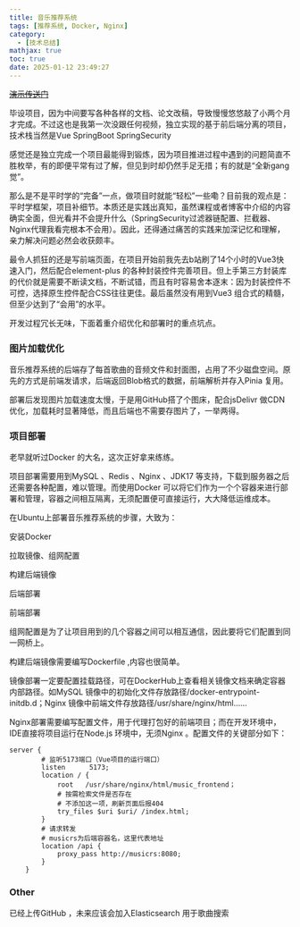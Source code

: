 ```yaml
---
title: 音乐推荐系统
tags: [推荐系统, Docker, Nginx]
category:
  - [技术总结]
mathjax: true
toc: true
date: 2025-01-12 23:49:27
---
```

~~[演示传送门](http)~~

毕设项目，因为中间要写各种各样的文档、论文改稿，导致慢慢悠悠敲了小两个月才完成。不过这也是我第一次没跟任何视频，独立实现的基于前后端分离的项目，技术栈当然是Vue SpringBoot SpringSecurity 
<!--more-->
感觉还是独立完成一个项目最能得到锻炼，因为项目推进过程中遇到的问题简直不胜枚举，有的即便平常有过了解，但见到时却仍然手足无措；有的就是“全新gang觉”。

那么是不是平时学的“完备”一点，做项目时就能“轻松”一些嘞？目前我的观点是：平时学框架，项目补细节。本质还是实践出真知，虽然课程或者博客中介绍的内容确实全面，但光看并不会提升什么（SpringSecurity过滤器链配置、拦截器、Nginx代理我看完根本不会用）。因此，还得通过痛苦的实践来加深记忆和理解，亲力解决问题必然会收获颇丰。

最令人抓狂的还是写前端页面，在项目开始前我先去b站刷了14个小时的Vue3快速入门，然后配合element-plus 的各种封装控件完善项目。但上手第三方封装库的代价就是需要不断读文档，不断试错，而且有时容易舍本逐末：因为封装控件不可控，选择原生控件配合CSS往往更佳。最后虽然没有用到Vue3 组合式的精髓，但至少达到了“会用”的水平。

开发过程冗长无味，下面着重介绍优化和部署时的重点坑点。

### 图片加载优化

音乐推荐系统的后端存了每首歌曲的音频文件和封面图，占用了不少磁盘空间。原先的方式是前端发请求，后端返回Blob格式的数据，前端解析并存入Pinia 复用。

部署后发现图片加载速度太慢，于是用GitHub搭了个图床，配合jsDelivr 做CDN优化，加载耗时显著降低，而且后端也不需要存图片了，一举两得。

### 项目部署

老早就听过Docker 的大名，这次正好拿来练练。

项目部署需要用到MySQL 、Redis 、Nginx 、JDK17 等支持，下载到服务器之后还需要各种配置，难以管理。而使用Docker 可以将它们作为一个个容器来进行部署和管理，容器之间相互隔离，无须配置便可直接运行，大大降低运维成本。

在Ubuntu上部署音乐推荐系统的步骤，大致为：

安装Docker

拉取镜像、组网配置

构建后端镜像

后端部署

前端部署

组网配置是为了让项目用到的几个容器之间可以相互通信，因此要将它们配置到同一网桥上。

构建后端镜像需要编写Dockerfile ,内容也很简单。

镜像部署一定要配置挂载路径，可在DockerHub上查看相关镜像文档来确定容器内部路径。如MySQL 镜像中的初始化文件存放路径/docker-entrypoint-initdb.d；Nginx 镜像中前端文件存放路径/usr/share/nginx/html……

Nginx部署需要编写配置文件，用于代理打包好的前端项目；而在开发环境中，IDE直接将项目运行在Node.js 环境中，无须Nginx 。配置文件的关键部分如下：

```nginx
server {
        # 监听5173端口（Vue项目的运行端口）
        listen      5173;
        location / {
            root   /usr/share/nginx/html/music_frontend；
            # 按需检索文件是否存在
            # 不添加这一项，刷新页面后报404
            try_files $uri $uri/ /index.html;
        }
        # 请求转发
        # musicrs为后端容器名，这里代表地址
        location /api {
            proxy_pass http://musicrs:8080;
        }
    }
```

### Other

已经上传GitHub ，未来应该会加入Elasticsearch 用于歌曲搜索
